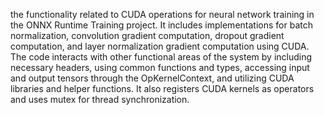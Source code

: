 the functionality related to CUDA operations for neural network training in the ONNX Runtime Training project. It includes implementations for batch normalization, convolution gradient computation, dropout gradient computation, and layer normalization gradient computation using CUDA. The code interacts with other functional areas of the system by including necessary headers, using common functions and types, accessing input and output tensors through the OpKernelContext, and utilizing CUDA libraries and helper functions. It also registers CUDA kernels as operators and uses mutex for thread synchronization.